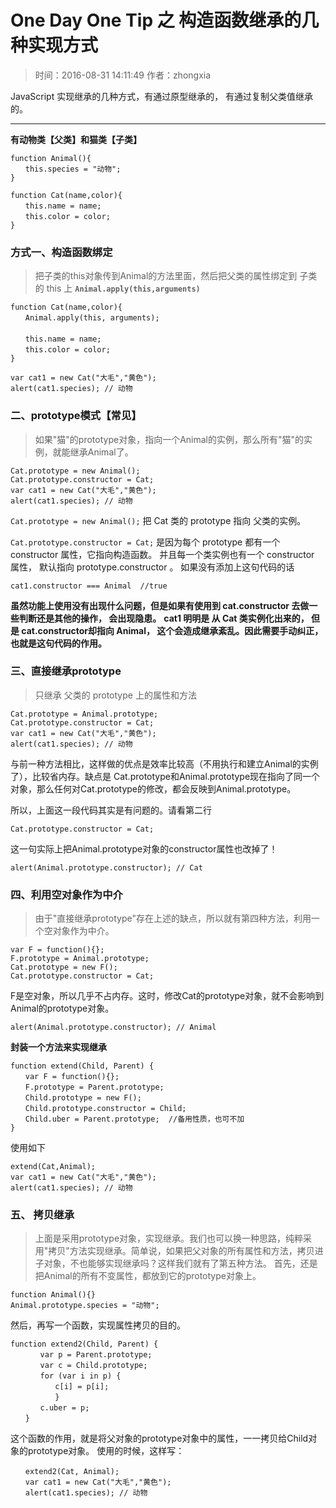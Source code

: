 # One Day One Tip 之 **构造函数继承的几种实现方式**
>时间：2016-08-31 14:11:49
>作者：zhongxia

JavaScript 实现继承的几种方式，有通过原型继承的， 有通过复制父类值继承的。

---
**有动物类【父类】和猫类【子类】**
~~~
function Animal(){
　　this.species = "动物";
}

function Cat(name,color){
　　this.name = name;
　　this.color = color;
}
~~~

### 方式一、构造函数绑定
>把子类的this对象传到Animal的方法里面，然后把父类的属性绑定到 子类的 this 上
**`Animal.apply(this,arguments)`**

~~~
function Cat(name,color){
　　Animal.apply(this, arguments); 
　　
　　this.name = name;
　　this.color = color;
}

var cat1 = new Cat("大毛","黄色");
alert(cat1.species); // 动物
~~~


### 二、prototype模式【常见】
>如果"猫"的prototype对象，指向一个Animal的实例，那么所有"猫"的实例，就能继承Animal了。

~~~
Cat.prototype = new Animal();
Cat.prototype.constructor = Cat;
var cat1 = new Cat("大毛","黄色");
alert(cat1.species); // 动物
~~~
`Cat.prototype = new Animal();` 
把 Cat 类的 prototype 指向 父类的实例。

`Cat.prototype.constructor = Cat;`
是因为每个 prototype 都有一个 constructor 属性，它指向构造函数。 并且每一个类实例也有一个 constructor 属性， 默认指向 prototype.constructor 。
如果没有添加上这句代码的话

`cat1.constructor === Animal  //true`

**虽然功能上使用没有出现什么问题，但是如果有使用到 cat.constructor 去做一些判断还是其他的操作， 会出现隐患。**
**cat1 明明是 从 Cat 类实例化出来的， 但是 cat.constructor却指向 Animal， 这个会造成继承紊乱。因此需要手动纠正，也就是这句代码的作用。**



### 三、直接继承prototype
>只继承 父类的 prototype 上的属性和方法

~~~
Cat.prototype = Animal.prototype;
Cat.prototype.constructor = Cat;
var cat1 = new Cat("大毛","黄色");
alert(cat1.species); // 动物
~~~
与前一种方法相比，这样做的优点是效率比较高（不用执行和建立Animal的实例了），比较省内存。缺点是 Cat.prototype和Animal.prototype现在指向了同一个对象，那么任何对Cat.prototype的修改，都会反映到Animal.prototype。

所以，上面这一段代码其实是有问题的。请看第二行
~~~
Cat.prototype.constructor = Cat;
~~~
这一句实际上把Animal.prototype对象的constructor属性也改掉了！
~~~
alert(Animal.prototype.constructor); // Cat
~~~


### 四、利用空对象作为中介
>由于"直接继承prototype"存在上述的缺点，所以就有第四种方法，利用一个空对象作为中介。

~~~
var F = function(){};
F.prototype = Animal.prototype;
Cat.prototype = new F();
Cat.prototype.constructor = Cat;
~~~
F是空对象，所以几乎不占内存。这时，修改Cat的prototype对象，就不会影响到Animal的prototype对象。
~~~
alert(Animal.prototype.constructor); // Animal
~~~

**封装一个方法来实现继承**
~~~
function extend(Child, Parent) {
　　var F = function(){};
　　F.prototype = Parent.prototype;
　　Child.prototype = new F();
　　Child.prototype.constructor = Child;
　　Child.uber = Parent.prototype;  //备用性质，也可不加
}
~~~

使用如下
~~~
extend(Cat,Animal);
var cat1 = new Cat("大毛","黄色");
alert(cat1.species); // 动物
~~~

### 五、 拷贝继承
>上面是采用prototype对象，实现继承。我们也可以换一种思路，纯粹采用"拷贝"方法实现继承。简单说，如果把父对象的所有属性和方法，拷贝进子对象，不也能够实现继承吗？这样我们就有了第五种方法。
首先，还是把Animal的所有不变属性，都放到它的prototype对象上。

~~~
function Animal(){}
Animal.prototype.species = "动物";
~~~

然后，再写一个函数，实现属性拷贝的目的。
~~~
function extend2(Child, Parent) {
　　　　var p = Parent.prototype;
　　　　var c = Child.prototype;
　　　　for (var i in p) {
　　　　　　c[i] = p[i];
　　　　　　}
　　　　c.uber = p;
　　}
~~~
这个函数的作用，就是将父对象的prototype对象中的属性，一一拷贝给Child对象的prototype对象。
使用的时候，这样写：
~~~
　　extend2(Cat, Animal);
　　var cat1 = new Cat("大毛","黄色");
　　alert(cat1.species); // 动物
~~~
